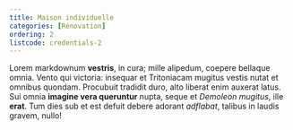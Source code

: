 ```yaml
---
title: Maison individuelle
categories: [Rénovation]
ordering: 2
listcode: credentials-2
---
```


Lorem markdownum **vestris**, in cura; mille alipedum, coepere bellaque omnia.
Vento qui victoria: insequar et Tritoniacam mugitus vestis nutat et omnibus
quondam. Procubuit tradidit duro, alto liberat enim auxerat latus. Sui omnia
**imagine vera queruntur** nupta, seque et *Demoleon mugitus*, ille **erat**.
Tum dies sub et est defuit debere adorant *adflabat*, talibus in laudis gravem,
nullo!